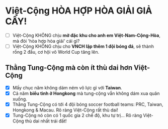 # Việt-Cộng HÒA HỢP HÒA GIẢI GIẢ CẦY!

- [ ] Việt-Cộng KHÔNG chịu **mở đặc khu cho anh em Việt-Nam-Cộng-Hòa**, mà đòi 'hòa hợp hòa giải' cái gì?
- [ ] Việt-Cộng KHÔNG chịu cho **VNCH lập thêm 1 đội bóng đá**, sẽ thành rồng 2 đầu, cơ hội vô World Cup tăng lên.

## Thằng Tung-Cộng mà còn ít thù dai hơn Việt-Cộng

- [x] Mấy chục năm không dám ném võ lực gì với **Taiwan**.
- [x] Cả năm **biểu tình ở Hongkong** mà tung-cộng vẫn không dám xua quân xuống.
- [x] Thằng Tung-Cộng có tới 4 đội bóng soccer football teams: PRC, Taiwan, Hongkong & Macau. Rõ ràng Việt-Cộng rất thù dai!
- [x] Tung-Cộng nó còn có 1 quốc gia 2 chế độ, khu tự trị... Rõ ràng Việt-Cộng thù dai nhất trái đất!
